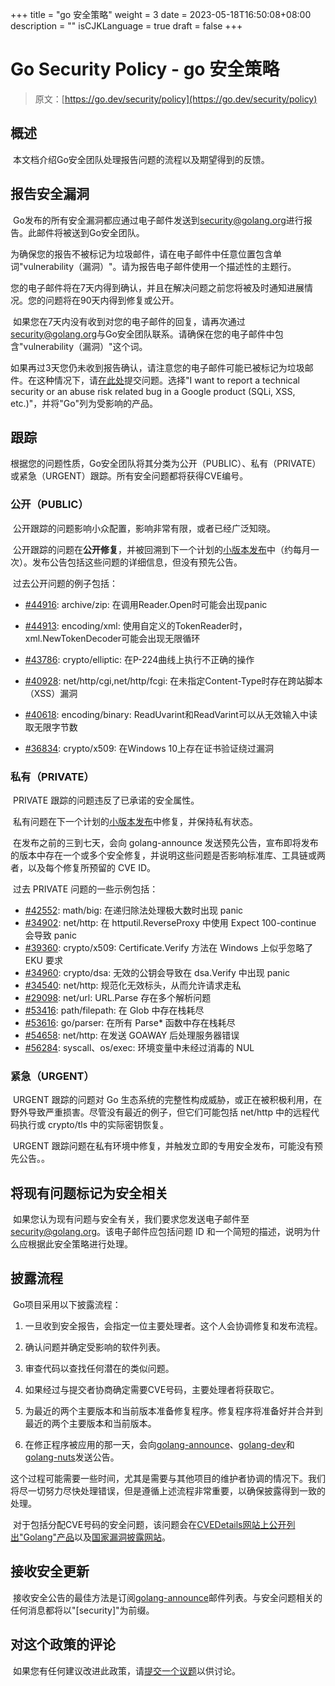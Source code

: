 +++
title = "go 安全策略"
weight = 3
date = 2023-05-18T16:50:08+08:00
description = ""
isCJKLanguage = true
draft = false
+++
# Go Security Policy - go 安全策略

> 原文：[https://go.dev/security/policy](https://go.dev/security/policy)

## 概述

​	本文档介绍Go安全团队处理报告问题的流程以及期望得到的反馈。

## 报告安全漏洞

​	Go发布的所有安全漏洞都应通过电子邮件发送到[security@golang.org](mailto:security@golang.org)进行报告。此邮件将被送到Go安全团队。

​	为确保您的报告不被标记为垃圾邮件，请在电子邮件中任意位置包含单词"vulnerability（漏洞）"。请为报告电子邮件使用一个描述性的主题行。

​	您的电子邮件将在7天内得到确认，并且在解决问题之前您将被及时通知进展情况。您的问题将在90天内得到修复或公开。

​	如果您在7天内没有收到对您的电子邮件的回复，请再次通过[security@golang.org](mailto:security@golang.org)与Go安全团队联系。请确保在您的电子邮件中包含"vulnerability（漏洞）"这个词。

​	如果再过3天您仍未收到报告确认，请注意您的电子邮件可能已被标记为垃圾邮件。在这种情况下，请[在此处](https://g.co/vulnz)提交问题。选择"I want to report a technical security or an abuse risk related bug in a Google product (SQLi, XSS, etc.)"，并将"Go"列为受影响的产品。

## 跟踪

​	根据您的问题性质，Go安全团队将其分类为公开（PUBLIC）、私有（PRIVATE）或紧急（URGENT）跟踪。所有安全问题都将获得CVE编号。

### 公开（PUBLIC）

​	公开跟踪的问题影响小众配置，影响非常有限，或者已经广泛知晓。

​	公开跟踪的问题在**公开修复**，并被回溯到下一个计划的[小版本发布](https://go.dev/wiki/MinorReleases)中（约每月一次）。发布公告包括这些问题的详细信息，但没有预先公告。

​	过去公开问题的例子包括：

- [#44916](https://go.dev/issue/44916): archive/zip: 在调用Reader.Open时可能会出现panic

- [#44913](https://go.dev/issue/44913): encoding/xml: 使用自定义的TokenReader时，xml.NewTokenDecoder可能会出现无限循环

- [#43786](https://go.dev/issue/43786): crypto/elliptic: 在P-224曲线上执行不正确的操作

- [#40928](https://go.dev/issue/40928): net/http/cgi,net/http/fcgi: 在未指定Content-Type时存在跨站脚本（XSS）漏洞

- [#40618](https://go.dev/issue/40618): encoding/binary: ReadUvarint和ReadVarint可以从无效输入中读取无限字节数

- [#36834](https://go.dev/issue/36834): crypto/x509: 在Windows 10上存在证书验证绕过漏洞

  

### 私有（PRIVATE）

​	PRIVATE 跟踪的问题违反了已承诺的安全属性。

​	私有问题在下一个计划的[小版本发布](https://go.dev/wiki/MinorReleases)中修复，并保持私有状态。

​	在发布之前的三到七天，会向 golang-announce 发送预先公告，宣布即将发布的版本中存在一个或多个安全修复，并说明这些问题是否影响标准库、工具链或两者，以及每个修复所预留的 CVE ID。

​	过去 PRIVATE 问题的一些示例包括：

- [#42552](https://go.dev/issue/42552): math/big: 在递归除法处理极大数时出现 panic
- [#34902](https://go.dev/issue/34902): net/http: 在 httputil.ReverseProxy 中使用 Expect 100-continue 会导致 panic
- [#39360](https://go.dev/issue/39360): crypto/x509: Certificate.Verify 方法在 Windows 上似乎忽略了 EKU 要求
- [#34960](https://go.dev/issue/34960): crypto/dsa: 无效的公钥会导致在 dsa.Verify 中出现 panic
- [#34540](https://go.dev/issue/34540): net/http: 规范化无效标头，从而允许请求走私
- [#29098](https://go.dev/issue/29098): net/url: URL.Parse 存在多个解析问题
- [#53416](https://go.dev/issue/53416): path/filepath: 在 Glob 中存在栈耗尽
- [#53616](https://go.dev/issue/53616): go/parser: 在所有 Parse* 函数中存在栈耗尽
- [#54658](https://go.dev/issue/54658): net/http: 在发送 GOAWAY 后处理服务器错误
- [#56284](https://go.dev/issue/56284): syscall、os/exec: 环境变量中未经过消毒的 NUL

### 紧急（URGENT）

​	URGENT 跟踪的问题对 Go 生态系统的完整性构成威胁，或正在被积极利用，在野外导致严重损害。尽管没有最近的例子，但它们可能包括 net/http 中的远程代码执行或 crypto/tls 中的实际密钥恢复。

​	URGENT 跟踪问题在私有环境中修复，并触发立即的专用安全发布，可能没有预先公告。。

## 将现有问题标记为安全相关

​	如果您认为现有问题与安全有关，我们要求您发送电子邮件至 [security@golang.org](mailto:security@golang.org)。该电子邮件应包括问题 ID 和一个简短的描述，说明为什么应根据此安全策略进行处理。

## 披露流程

​	Go项目采用以下披露流程：

1. 一旦收到安全报告，会指定一位主要处理者。这个人会协调修复和发布流程。

2. 确认问题并确定受影响的软件列表。

3. 审查代码以查找任何潜在的类似问题。

4. 如果经过与提交者协商确定需要CVE号码，主要处理者将获取它。

5. 为最近的两个主要版本和当前版本准备修复程序。修复程序将准备好并合并到最近的两个主要版本和当前版本。

6. 在修正程序被应用的那一天，会向[golang-announce](https://groups.google.com/group/golang-announce)、[golang-dev](https://groups.google.com/group/golang-dev)和[golang-nuts](https://groups.google.com/group/golang-nuts)发送公告。

   

​	这个过程可能需要一些时间，尤其是需要与其他项目的维护者协调的情况下。我们将尽一切努力尽快处理错误，但是遵循上述流程非常重要，以确保披露得到一致的处理。

​	对于包括分配CVE号码的安全问题，该问题会在[CVEDetails网站上公开列出"Golang"产品](https://www.cvedetails.com/vulnerability-list/vendor_id-14185/Golang.html)以及[国家漏洞披露网站](https://web.nvd.nist.gov/view/vuln/search)。

## 接收安全更新

​	接收安全公告的最佳方法是订阅[golang-announce](https://groups.google.com/forum/#!forum/golang-announce)邮件列表。与安全问题相关的任何消息都将以"[security]"为前缀。

## 对这个政策的评论

​	如果您有任何建议改进此政策，请[提交一个议题](https://go.dev/issue/new)以供讨论。